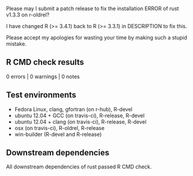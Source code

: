 Please may I submit a patch release to fix the installation ERROR of rust v1.3.3 on r-oldrel?

I have changed R (>= 3.4.1) back to R (>= 3.3.1) in DESCRIPTION to fix this.

Please accept my apologies for wasting your time by making such a stupid mistake.

## R CMD check results

0 errors | 0 warnings | 0 notes

## Test environments

- Fedora Linux, clang, gfortran (on r-hub), R-devel 
- ubuntu 12.04 + GCC (on travis-ci), R-release, R-devel
- ubuntu 12.04 + clang (on travis-ci), R-release, R-devel
- osx (on travis-ci), R-oldrel, R-release
- win-builder (R-devel and R-release)

## Downstream dependencies

All downstream dependencies of rust passed R CMD check.
